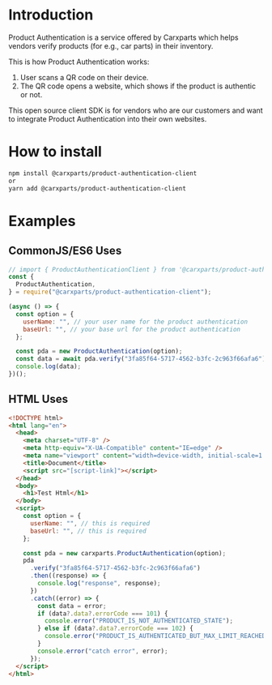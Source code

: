 # Introduction

Product Authentication is a service offered by Carxparts which helps vendors verify products (for e.g., car parts) in their inventory. 

This is how Product Authentication works:
1. User scans a QR code on their device.
2. The QR code opens a website, which shows if the product is authentic or not.

This open source client SDK is for vendors who are our customers and want to integrate Product Authentication into their own websites.

# How to install

```bash
npm install @carxparts/product-authentication-client
or
yarn add @carxparts/product-authentication-client
```

# Examples

## CommonJS/ES6 Uses

```js
// import { ProductAuthenticationClient } from '@carxparts/product-authentication-client';
const {
  ProductAuthentication,
} = require("@carxparts/product-authentication-client");

(async () => {
  const option = {
    userName: "", // your user name for the product authentication
    baseUrl: "", // your base url for the product authentication
  };

  const pda = new ProductAuthentication(option);
  const data = await pda.verify("3fa85f64-5717-4562-b3fc-2c963f66afa6");
  console.log(data);
})();
```

## HTML Uses

```html
<!DOCTYPE html>
<html lang="en">
  <head>
    <meta charset="UTF-8" />
    <meta http-equiv="X-UA-Compatible" content="IE=edge" />
    <meta name="viewport" content="width=device-width, initial-scale=1.0" />
    <title>Document</title>
    <script src="[script-link]"></script>
  </head>
  <body>
    <h1>Test Html</h1>
  </body>
  <script>
    const option = {
      userName: "", // this is required
      baseUrl: "", // this is required
    };

    const pda = new carxparts.ProductAuthentication(option);
    pda
      .verify("3fa85f64-5717-4562-b3fc-2c963f66afa6")
      .then((response) => {
        console.log("response", response);
      })
      .catch((error) => {
        const data = error;
        if (data?.data?.errorCode === 101) {
          console.error("PRODUCT_IS_NOT_AUTHENTICATED_STATE");
        } else if (data?.data?.errorCode === 102) {
          console.error("PRODUCT_IS_AUTHENTICATED_BUT_MAX_LIMIT_REACHED_STATE");
        }
        console.error("catch error", error);
      });
  </script>
</html>
```
